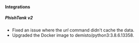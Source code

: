 
#### Integrations
##### PhishTank v2
- Fixed an issue where the *url* command didn't cache the data. 
- Upgraded the Docker image to demisto/python3:3.8.6.13358.